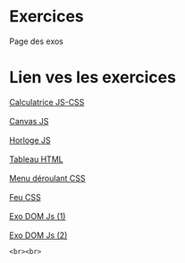# Exercices

<html>

<head>
    <meta charset="UTF-8">
    <meta name="viewport" content="width=device-width, initial-scale=1.0">
    <meta http-equiv="X-UA-Compatible" content="ie=edge">
    Page des exos
</head>

<body>
<h1>Lien ves les exercices</h1>
<!--https://loudthunder64.github.io/Lien-vers-les-Exos-HTML-CSS-JS/-->
    <a href="https://loudthunder64.github.io/Exercices/Calculatrice/calculatrice.html" target="_blank">Calculatrice JS-CSS</a>
    <br><br>
    <a href="https://loudthunder64.github.io/Exercices/Canvas JS/Canvas JS.html" target="_blank">Canvas JS</a>
    <br><br>
    <a href="https://loudthunder64.github.io/Exercices/Horloge JS/Horloge JS.html" target="_blank">Horloge JS</a>
    <br><br>
    <a href="https://loudthunder64.github.io/Exercices/tableaux.html" target="_blank">Tableau HTML</a>
    <br><br>
    <a href="https://loudthunder64.github.io/Exercices/menucss.html" target="_blank">Menu déroulant CSS</a>
    <br><br>
    <a href="https://loudthunder64.github.io/Exercices/Feu CSS/feu.html" target="_blank">Feu CSS</a>
    <br><br>
    <a href="https://loudthunder64.github.io/Exercices/Exo DOM Js/Exo.html" target="_blank">Exo DOM Js (1)</a>
    <br><br>
    <a href="https://loudthunder64.github.io/Exercices/Exo DOM Js/exo2 3 js.html" target="_blank">Exo DOM Js (2)</a>
    
    <br><br>
</body>

</html>
